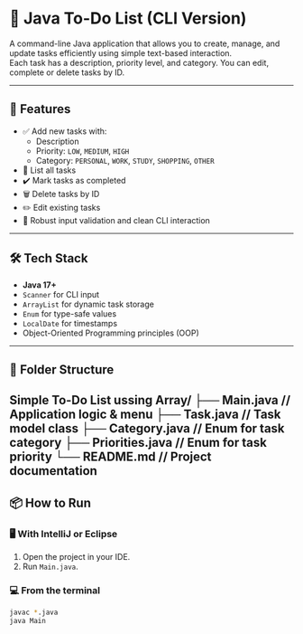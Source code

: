 # 📝 Java To-Do List (CLI Version)

A command-line Java application that allows you to create, manage, and update tasks efficiently using simple text-based interaction.  
Each task has a description, priority level, and category. You can edit, complete or delete tasks by ID.

---

## 🚀 Features

- ✅ Add new tasks with:
    - Description
    - Priority: `LOW`, `MEDIUM`, `HIGH`
    - Category: `PERSONAL`, `WORK`, `STUDY`, `SHOPPING`, `OTHER`
- 📃 List all tasks
- ✔️ Mark tasks as completed
- 🗑️ Delete tasks by ID
- ✏️ Edit existing tasks
- 🔐 Robust input validation and clean CLI interaction

---

## 🛠️ Tech Stack

- **Java 17+**
- `Scanner` for CLI input
- `ArrayList` for dynamic task storage
- `Enum` for type-safe values
- `LocalDate` for timestamps
- Object-Oriented Programming principles (OOP)

---

## 🧱 Folder Structure

Simple To-Do List ussing Array/
├── Main.java // Application logic & menu
├── Task.java // Task model class
├── Category.java // Enum for task category
├── Priorities.java // Enum for task priority
└── README.md // Project documentation
---

## 📦 How to Run

### 🖥️ With IntelliJ or Eclipse

1. Open the project in your IDE.
2. Run `Main.java`.

### 💻 From the terminal

```bash
javac *.java
java Main
